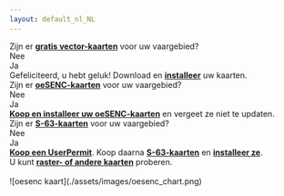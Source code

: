 ```yaml
---
layout: default_nl_NL
---
```

<div class="questions">
  
<div class="questionok question">
Zijn er <a href="https://opencpn.org/OpenCPN/info/chartsource.html"><strong>gratis vector-kaarten</strong></a> voor uw vaargebied?
</div>
</div>

<div class="arrows">
  
<div class="answer col1 inline">
<i class="down"></i>
</div>
<div class="answer col2 inline">
<i class="down"></i>
</div>
</div>

<div class="separator"></div>

<div class="answers">
  <div class="answer col1 inline">
    
<div class="yesno no">
Nee
</div>
  </div>
  
  <div class="answer col2 inline">
    
<div class="yesno yes">
Ja
</div>
  </div>
<div class="answer col3 inline">
<i class="right"></i>
</div>
  
  <div class="answer col4 inline">
    
<div class="questionok ok">
Gefeliciteerd, u hebt geluk! Download en <a href="https://opencpn.org/wiki/dokuwiki/doku.php?id=opencpn:opencpn_user_manual:getting_started:chart_installation"><strong>installeer</strong></a> uw kaarten.
</div>
  </div>
</div>

<div class="separator"></div>

<div class="arrows">
  
<div class="answer col1 inline">
<i class="down"></i>
</div>
</div>

<div class="questions">
  
<div class="questionok question">
Zijn er <a href="https://o-charts.org/shop/index.php?id_category=8&controller=category"><strong>oeSENC-kaarten</strong></a> voor uw vaargebied?
</div>
</div>

<div class="arrows">
  
<div class="answer col1 inline">
<i class="down"></i>
</div>
<div class="answer col2 inline">
<i class="down"></i>
</div>
</div>

<div class="separator"></div>

<div class="answers">
  <div class="answer col1 inline">
    
<div class="yesno no">
Nee
</div>
  </div>
  
  <div class="answer col2 inline">
    
<div class="yesno yes">
Ja
</div>
  </div>
<div class="answer col3 inline">
<i class="right"></i>
</div>
  
  <div class="answer col4 inline">
    
<div class="questionok ok">
<a href="./oesenc_en_US.html"><strong>Koop en installeer uw oeSENC-kaarten</strong></a> en vergeet ze niet te updaten.
</div>
  </div>
</div>

<div class="separator"></div>

<div class="arrows">
  
<div class="answer col1 inline">
<i class="down"></i>
</div>
</div>

<div class="questions">
  
<div class="questionok question">
Zijn er <a href="https://www.chartworld.com/shop/off_enc"><strong>S-63-kaarten</strong></a> voor uw vaargebied?
</div>
</div>

<div class="arrows">
  
<div class="answer col1 inline">
<i class="down"></i>
</div>
<div class="answer col2 inline">
<i class="down"></i>
</div>
</div>

<div class="separator"></div>

<div class="answers">
  <div class="answer col1 inline">
    
<div class="yesno no">
Nee
</div>
  </div>
  
  <div class="answer col2 inline">
    
<div class="yesno yes">
Ja
</div>
  </div>
<div class="answer col3 inline">
<i class="right"></i>
</div>
  
  <div class="answer col4 inline">
    
<div class="questionok ok">
<a href="https://o-charts.org/shop/index.php?id_category=6&controller=category"><strong>Koop een UserPermit</strong></a>. Koop daarna <a href="https://www.chartworld.com/shop/off_enc"><strong>S-63-kaarten</strong></a> en <a href="./s63_en_US.html"><strong>installeer ze</strong></a>.
</div>
  </div>
</div>

<div class="separator"></div>

<div class="arrows">
  
<div class="answer col1 inline">
<i class="down"></i>
</div>
</div>

<div class="questions">
  
<div class="questionok question">
U kunt <a href="https://opencpn.org/OpenCPN/info/chartsource.html"><strong>raster- of andere kaarten</strong></a> proberen.
</div>
</div>

<br />  
![oesenc kaart](./assets/images/oesenc_chart.png)
